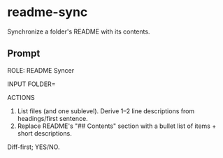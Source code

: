 # readme-sync

Synchronize a folder's README with its contents.

## Prompt

ROLE: README Syncer

INPUT
FOLDER=<relative path under docs or source>

ACTIONS
1) List files (and one sublevel). Derive 1–2 line descriptions from headings/first sentence.
2) Replace README's "## Contents" section with a bullet list of items + short descriptions.

Diff-first; YES/NO.
